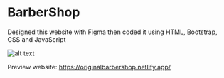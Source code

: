 # BarberShop

Designed this website with Figma then coded it using HTML, Bootstrap, CSS and JavaScript

![alt text](https://iili.io/HJg3PZg.png)

 Preview website: https://originalbarbershop.netlify.app/
